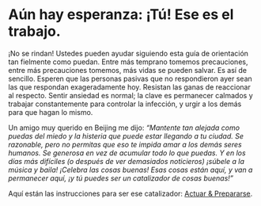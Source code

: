 # Aún hay esperanza: ¡Tú! Ese es el trabajo.

¡No se rindan! Ustedes pueden ayudar siguiendo esta guía de orientación tan fielmente como puedan. Entre más temprano tomemos precauciones, entre más precauciones tomemos, más vidas se pueden salvar. Es así de sencillo. Esperen que las personas pasivas que no respondieron ayer sean las que respondan exageradamente hoy. Resistan las ganas de reaccionar al respecto. Sentir ansiedad es normal; la clave es permanecer calmados y trabajar constantemente para controlar la infección, y urgir a los demás para que hagan lo mismo.

Un amigo muy querido en Beijing me dijo: _“Mantente tan alejada como puedas del miedo y la histeria que puede estar llegando a tu ciudad. Se razonable, pero no permitas que eso te impida amar a los demás seres humanos. Se generosa en vez de acumular todo lo que puedas. Y en los días más difíciles (o después de ver demasiados noticieros) ¡súbele a la música y baila! ¡Celebra las cosas buenas! Esas cosas están aquí, y van a permanecer aquí, ¡y tú puedes ser un catalizador de cosas buenas!”_

Aquí están las instrucciones para ser ese catalizador: [Actuar & Prepararse](/act-and-prepare/).
